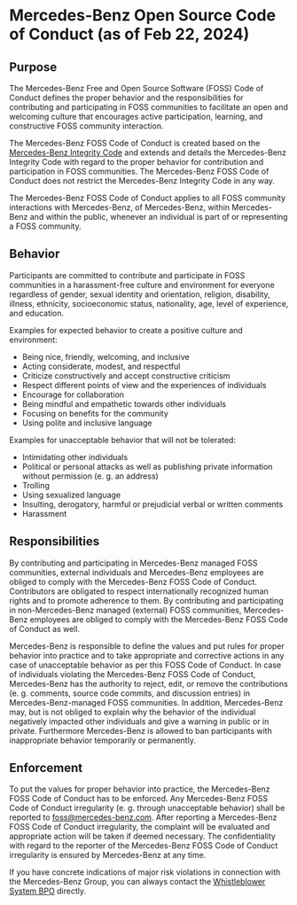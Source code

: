 # Mercedes-Benz Open Source Code of Conduct (as of Feb 22, 2024)

## Purpose

The Mercedes-Benz Free and Open Source Software (FOSS) Code of Conduct defines the proper behavior and the responsibilities for contributing and participating in FOSS communities to facilitate an open and welcoming culture that encourages active participation, learning, and constructive FOSS community interaction.

The Mercedes-Benz FOSS Code of Conduct is created based on the [Mercedes-Benz Integrity Code](https://group.mercedes-benz.com/company/compliance/integrity-code.html) and extends and details the Mercedes-Benz Integrity Code with regard to the proper behavior for contribution and participation in FOSS communities. The Mercedes-Benz FOSS Code of Conduct does not restrict the Mercedes-Benz Integrity Code in any way.

The Mercedes-Benz FOSS Code of Conduct applies to all FOSS community interactions with Mercedes-Benz, of Mercedes-Benz, within Mercedes-Benz and within the public, whenever an individual is part of or representing a FOSS community.

## Behavior

Participants are committed to contribute and participate in FOSS communities in a harassment-free culture and environment for everyone regardless of gender, sexual identity and orientation, religion, disability, illness, ethnicity, socioeconomic status, nationality, age, level of experience, and education.

Examples for expected behavior to create a positive culture and environment:

* Being nice, friendly, welcoming, and inclusive
* Acting considerate, modest, and respectful
* Criticize constructively and accept constructive criticism
* Respect different points of view and the experiences of individuals
* Encourage for collaboration
* Being mindful and empathetic towards other individuals
* Focusing on benefits for the community
* Using polite and inclusive language

Examples for unacceptable behavior that will not be tolerated:

* Intimidating other individuals
* Political or personal attacks as well as publishing private information without permission (e. g. an address)
* Trolling
* Using sexualized language
* Insulting, derogatory, harmful or prejudicial verbal or written comments
* Harassment

## Responsibilities

By contributing and participating in Mercedes-Benz managed FOSS communities, external individuals and Mercedes-Benz employees are obliged to comply with the Mercedes-Benz FOSS Code of Conduct. Contributors are obligated to respect internationally recognized human rights and to promote adherence to them. By contributing and participating in non-Mercedes-Benz managed (external) FOSS communities, Mercedes-Benz employees are obliged to comply with the Mercedes-Benz FOSS Code of Conduct as well.

Mercedes-Benz is responsible to define the values and put rules for proper behavior into practice and to take appropriate and corrective actions in any case of unacceptable behavior as per this FOSS Code of Conduct. In case of individuals violating the Mercedes-Benz FOSS Code of Conduct, Mercedes-Benz has the authority to reject, edit, or remove the contributions (e. g. comments, source code commits, and discussion entries) in Mercedes-Benz-managed FOSS communities. In addition, Mercedes-Benz may, but is not obliged to explain why the behavior of the individual negatively impacted other individuals and give a warning in public or in private. Furthermore Mercedes-Benz is allowed to ban participants with inappropriate behavior temporarily or permanently.


## Enforcement

To put the values for proper behavior into practice, the Mercedes-Benz FOSS Code of Conduct has to be enforced. Any Mercedes-Benz FOSS Code of Conduct irregularity (e. g. through unacceptable behavior) shall be reported to <foss@mercedes-benz.com>. After reporting a Mercedes-Benz FOSS Code of Conduct irregularity, the complaint will be evaluated and appropriate action will be taken if deemed necessary. The confidentiality with regard to the reporter of the Mercedes-Benz FOSS Code of Conduct irregularity is ensured by Mercedes-Benz at any time.

If you have concrete indications of major risk violations in connection with the Mercedes-Benz Group, you can always contact the [Whistleblower System BPO](https://group.mercedes-benz.com/unternehmen/compliance/bpo/) directly.
